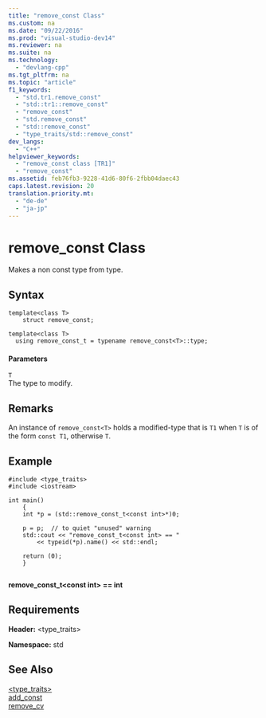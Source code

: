```yaml
---
title: "remove_const Class"
ms.custom: na
ms.date: "09/22/2016"
ms.prod: "visual-studio-dev14"
ms.reviewer: na
ms.suite: na
ms.technology: 
  - "devlang-cpp"
ms.tgt_pltfrm: na
ms.topic: "article"
f1_keywords: 
  - "std.tr1.remove_const"
  - "std::tr1::remove_const"
  - "remove_const"
  - "std.remove_const"
  - "std::remove_const"
  - "type_traits/std::remove_const"
dev_langs: 
  - "C++"
helpviewer_keywords: 
  - "remove_const class [TR1]"
  - "remove_const"
ms.assetid: feb76fb3-9228-41d6-80f6-2fbb04daec43
caps.latest.revision: 20
translation.priority.mt: 
  - "de-de"
  - "ja-jp"
---
```

# remove_const Class
Makes a non const type from type.  
  
## Syntax  
  
```  
template<class T>  
    struct remove_const;  
```  
  
```  
template<class T>  
  using remove_const_t = typename remove_const<T>::type;  
```  
  
#### Parameters  
 `T`  
 The type to modify.  
  
## Remarks  
 An instance of `remove_const<T>` holds a modified-type that is `T1` when `T` is of the form `const T1`, otherwise `T`.  
  
## Example  
  
```  
#include <type_traits>   
#include <iostream>   
  
int main()   
    {   
    int *p = (std::remove_const_t<const int>*)0;   
  
    p = p;  // to quiet "unused" warning   
    std::cout << "remove_const_t<const int> == "   
        << typeid(*p).name() << std::endl;   
  
    return (0);   
    }  
  
```  
  
  **remove_const_t<const int\> == int**    
## Requirements  
 **Header:** <type_traits>  
  
 **Namespace:** std  
  
## See Also  
 [<type_traits>](../vs140/-type_traits-.md)   
 [add_const](../vs140/add_const-class.md)   
 [remove_cv](../vs140/remove_cv-class.md)